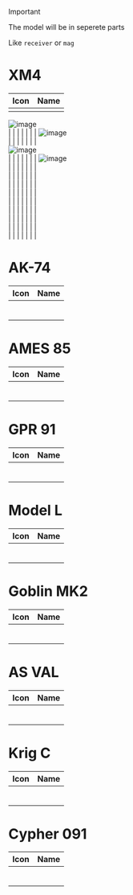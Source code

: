 
> [!IMPORTANT]
> The model will be in seperete parts
>
> Like `receiver` or `mag`



# XM4

| Icon | Name |
| :--: | :--: | 
| | | | | 
![image](https://github.com/user-attachments/assets/fccb8ad3-ab60-48c5-ac02-18fbd0478268)
 <br>  |  | 
| | | | | 
![image](https://github.com/user-attachments/assets/902f869d-8531-49bd-be66-2c22f5b7495d)
 <br>  |  | 
| | | | |  
![image](https://github.com/user-attachments/assets/d4b4f20a-5a06-4824-8467-60f4a16634c5)
 <br>  |  | 
| | | | | 
![image](https://github.com/user-attachments/assets/37ecb6d5-89c4-4b02-bc3e-1dd6ddb5ee99)
<br>  |  | 
| | | | | 
 <br>  |  | 
| | | | | 
 <br>  |  | 
| | | | | 
 <br>  |  | 
| | | | | 
 <br>  |  | 
| | | | | 
 <br>  |  | 
| | | | | 
 <br>  |  | 
| | | | | 
 <br>  |  | 
| | | | | 
 <br>  |  | 
| | | | | 



# AK-74

| Icon | Name |
| :--: | :--: | 
| | | | | 
 <br>  |  | 
| | | | | 



# AMES 85

| Icon | Name |
| :--: | :--: | 
| | | | | 
 <br>  |  | 
| | | | | 



# GPR 91

| Icon | Name |
| :--: | :--: | 
| | | | | 
 <br>  |  | 
| | | | | 



# Model L

| Icon | Name |
| :--: | :--: | 
| | | | | 
 <br>  |  | 
| | | | | 



# Goblin MK2

| Icon | Name |
| :--: | :--: | 
| | | | | 
 <br>  |  | 
| | | | | 



# AS VAL

| Icon | Name |
| :--: | :--: | 
| | | | | 
 <br>  |  | 
| | | | | 



# Krig C

| Icon | Name |
| :--: | :--: | 
| | | | | 
 <br>  |  | 
| | | | | 



# Cypher 091

| Icon | Name |
| :--: | :--: | 
| | | | | 
 <br>  |  | 
| | | | | 














































